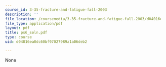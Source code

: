 ```yaml
---
course_id: 3-35-fracture-and-fatigue-fall-2003
description: ''
file_location: /coursemedia/3-35-fracture-and-fatigue-fall-2003/d04016ea0dc60bf97027989a1a06deb2_ps6_soln.pdf
file_type: application/pdf
layout: pdf
title: ps6_soln.pdf
type: course
uid: d04016ea0dc60bf97027989a1a06deb2

---
```

None